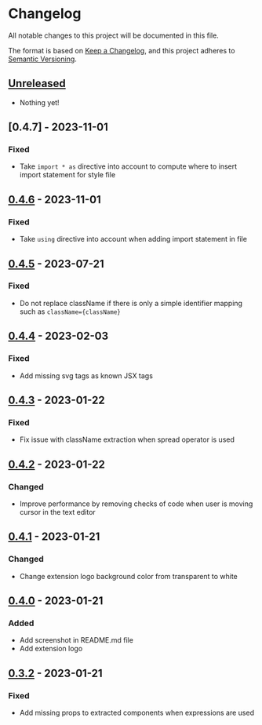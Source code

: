 # Changelog

All notable changes to this project will be documented in this file.

The format is based on [Keep a Changelog](https://keepachangelog.com/en/1.0.0/),
and this project adheres to [Semantic Versioning](https://semver.org/spec/v2.0.0.html).

## [Unreleased]

- Nothing yet!

## [0.4.7] - 2023-11-01

### Fixed

- Take `import * as` directive into account to compute where to insert import statement for style file

## [0.4.6] - 2023-11-01

### Fixed

- Take `using` directive into account when adding import statement in file

## [0.4.5] - 2023-07-21

### Fixed

- Do not replace className if there is only a simple identifier mapping such as `className={className}`

## [0.4.4] - 2023-02-03

### Fixed

- Add missing svg tags as known JSX tags

## [0.4.3] - 2023-01-22

### Fixed

- Fix issue with className extraction when spread operator is used

## [0.4.2] - 2023-01-22

### Changed

- Improve performance by removing checks of code when user is moving cursor in the text editor

## [0.4.1] - 2023-01-21

### Changed

- Change extension logo background color from transparent to white

## [0.4.0] - 2023-01-21

### Added

- Add screenshot in README.md file
- Add extension logo

## [0.3.2] - 2023-01-21

### Fixed

- Add missing props to extracted components when expressions are used

[unreleased]: https://github.com/dimitribarbot/tailwind-styled-components-extractor/compare/v0.4.7...HEAD
[0.4.6]: https://github.com/dimitribarbot/tailwind-styled-components-extractor/compare/v0.4.6...v0.4.7
[0.4.6]: https://github.com/dimitribarbot/tailwind-styled-components-extractor/compare/v0.4.5...v0.4.6
[0.4.5]: https://github.com/dimitribarbot/tailwind-styled-components-extractor/compare/v0.4.4...v0.4.5
[0.4.4]: https://github.com/dimitribarbot/tailwind-styled-components-extractor/compare/v0.4.3...v0.4.4
[0.4.3]: https://github.com/dimitribarbot/tailwind-styled-components-extractor/compare/v0.4.2...v0.4.3
[0.4.2]: https://github.com/dimitribarbot/tailwind-styled-components-extractor/compare/v0.4.1...v0.4.2
[0.4.1]: https://github.com/dimitribarbot/tailwind-styled-components-extractor/compare/v0.4.0...v0.4.1
[0.4.0]: https://github.com/dimitribarbot/tailwind-styled-components-extractor/compare/v0.3.2...v0.4.0
[0.3.2]: https://github.com/dimitribarbot/tailwind-styled-components-extractor/compare/b72f621adfcd460d7f15241dea247ebaa074dbea...v0.3.2
